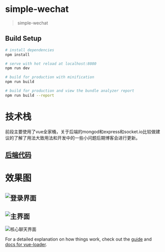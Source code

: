# simple-wechat

> simple-wechat

## Build Setup

``` bash
# install dependencies
npm install

# serve with hot reload at localhost:8080
npm run dev

# build for production with minification
npm run build

# build for production and view the bundle analyzer report
npm run build --report
```

# 技术栈
前段主要使用了vue全家桶，关于后端的mongod和express和socket.io比较做建议的了解了用法大致用法和开发中的一些小问题后期博客会进行更新。
## [后端代码](https://github.com/hddhyq/simple-node-wechat)
# 效果图
![登录界面](https://github.com/hddhyq/simple/raw/master/printscreen/login.png)
---
![主界面](https://github.com/hddhyq/simple/raw/master/printscreen/weixin.png)
---
![核心聊天界面](https://github.com/hddhyq/simple/raw/master/printscreen/group.png)

For a detailed explanation on how things work, check out the [guide](http://vuejs-templates.github.io/webpack/) and [docs for vue-loader](http://vuejs.github.io/vue-loader).
